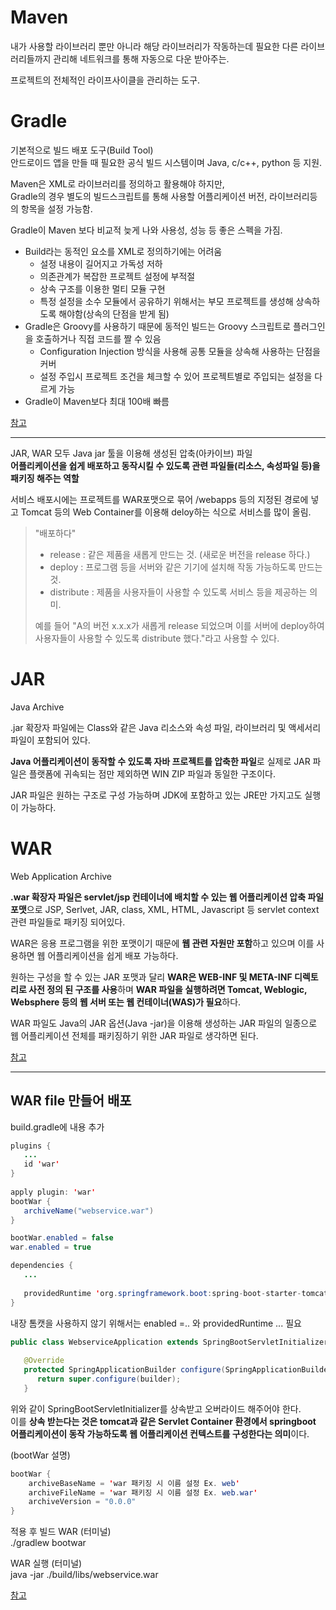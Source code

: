 # Maven
내가 사용할 라이브러리 뿐만 아니라 해당 라이브러리가 작동하는데 필요한 다른 라이브러리들까지 관리해 네트워크를 통해 자동으로 다운 받아주는.  

프로젝트의 전체적인 라이프사이클을 관리하는 도구.  

# Gradle
기본적으로 빌드 배포 도구(Build Tool)  
안드로이드 앱을 만들 때 필요한 공식 빌드 시스템이며 Java, c/c++, python 등 지원.  

Maven은 XML로 라이브러리를 정의하고 활용해야 하지만,  
Gradle의 경우 별도의 빌드스크립트를 통해 사용할 어플리케이션 버전, 라이브러리등의 항목을 설정 가능함.  

Gradle이 Maven 보다 비교적 늦게 나와 사용성, 성능 등 좋은 스펙을 가짐.  

- Build라는 동적인 요소를 XML로 정의하기에는 어려움  
	- 설정 내용이 길어지고 가독성 저하
	- 의존관계가 복잡한 프로젝트 설정에 부적절
	- 상속 구조를 이용한 멀티 모듈 구현
	- 특정 설정을 소수 모듈에서 공유하기 위해서는 부모 프로젝트를 생성해 상속하도록 해야함(상속의 단점을 받게 됨)
- Gradle은 Groovy를 사용하기 때문에 동적인 빌드는 Groovy 스크립트로 플러그인을 호출하거나 직접 코드를 짤 수 있음
	- Configuration Injection 방식을 사용해 공통 모듈을 상속해 사용하는 단점을 커버
	- 설정 주입시 프로젝트 조건을 체크할 수 있어 프로젝트별로 주입되는 설정을 다르게 가능
- Gradle이 Maven보다 최대 100배 빠름

[참고](https://hyojun123.github.io/2019/04/18/gradleAndMaven/)

---

JAR, WAR 모두 Java jar 툴을 이용해 생성된 압축(아카이브) 파일  
**어플리케이션을 쉽게 배포하고 동작시킬 수 있도록 관련 파일들(리소스, 속성파일 등)을 패키징 해주는 역할**  

서비스 배포시에는 프로젝트를 WAR포맷으로 묶어 /webapps 등의 지정된 경로에 넣고 Tomcat 등의 Web Container를 이용해 deloy하는 식으로 서비스를 많이 올림.  

> "배포하다"
> - release
>   : 같은 제품을 새롭게 만드는 것. (새로운 버전을 release 하다.)
> - deploy
>   : 프로그램 등을 서버와 같은 기기에 설치해 작동 가능하도록 만드는 것.
> - distribute
>   : 제품을 사용자들이 사용할 수 있도록 서비스 등을 제공하는 의미.
>   
> 예를 들어 "A의 버전 x.x.x가 새롭게 release 되었으며 이를 서버에 deploy하여 사용자들이 사용할 수 있도록 distribute 했다."라고 사용할 수 있다.

# JAR
Java Archive  

.jar 확장자 파일에는 Class와 같은 Java 리소스와 속성 파일, 라이브러리 및 액세서리 파일이 포함되어 있다.  

**Java 어플리케이션이 동작할 수 있도록 자바 프로젝트를 압축한 파일**로  실제로 JAR 파일은 플랫폼에 귀속되는 점만 제외하면 WIN ZIP 파일과 동일한 구조이다.  

JAR 파일은 원하는 구조로 구성 가능하며 JDK에 포함하고 있는 JRE만 가지고도 실행이 가능하다.  

# WAR
Web Application Archive  

**.war 확장자 파일은 servlet/jsp 컨테이너에 배치할 수 있는 웹 어플리케이션 압축 파일 포맷**으로 JSP, Serlvet, JAR, class, XML, HTML, Javascript 등 servlet context 관련 파일들로 패키징 되어있다.  

WAR은 응용 프로그램을 위한 포맷이기 때문에 **웹 관련 자원만 포함**하고 있으며 이를 사용하면 웹 어플리케이션을 쉽게 배포 가능하다.  

원하는 구성을 할 수 있는 JAR 포맷과 달리 **WAR은 WEB-INF 및 META-INF 디렉토리로 사전 정의 된 구조를 사용**하며 **WAR 파일을 실행하려면 Tomcat, Weblogic, Websphere 등의 웹 서버 또는 웹 컨테이너(WAS)가 필요**하다.  

WAR 파일도 Java의 JAR 옵션(Java -jar)을 이용해 생성하는 JAR 파일의 일종으로 웹 어플리케이션 전체를 패키징하기 위한 JAR 파일로 생각하면 된다.  

[참고](https://ifuwanna.tistory.com/224)  

---

## WAR file 만들어 배포
build.gradle에 내용 추가  
```java
plugins {  
   ...
   id 'war'  
}  
  
apply plugin: 'war'  
bootWar {  
   archiveName("webservice.war")  
}

bootWar.enabled = false  
war.enabled = true

dependencies {  
   ...
  
   providedRuntime 'org.springframework.boot:spring-boot-starter-tomcat'  
}
```
내장 톰캣을 사용하지 않기 위해서는 enabled =.. 와 providedRuntime ... 필요  

```java
public class WebserviceApplication extends SpringBootServletInitializer {  
  
   @Override  
   protected SpringApplicationBuilder configure(SpringApplicationBuilder builder) {  
      return super.configure(builder);  
   }
```
위와 같이 SpringBootServletInitializer를 상속받고 오버라이드 해주어야 한다.  
이를 **상속 받는다는 것은 tomcat과 같은 Servlet Container 환경에서 springboot 어플리케이션이 동작 가능하도록 웹 어플리케이션 컨텍스트를 구성한다는 의미**이다.  

(bootWar 설명)  
```java
bootWar {
	archiveBaseName = 'war 패키징 시 이름 설정 Ex. web'
	archiveFileName = 'war 패키징 시 이름 설정 Ex. web.war'
	archiveVersion = "0.0.0"
}
```
적용 후 빌드 WAR (터미널)  
./gradlew bootwar  

WAR 실행 (터미널)  
java -jar ./build/libs/webservice.war  

[참고](https://bigdatamaster.tistory.com/121)

